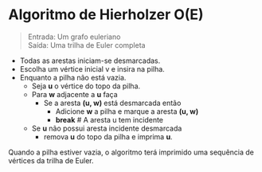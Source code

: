 # Algoritmo de Hierholzer O(E)

> Entrada: Um grafo euleriano  
> Saída: Uma trilha de Euler completa
  
* Todas as arestas iniciam-se desmarcadas.
* Escolha um vértice inicial v e insira na pilha.
* Enquanto a pilha não está vazia.
    * Seja **u** o vértice do topo da pilha.
    * Para **w** adjacente a **u** faça
        * Se a aresta **(u, w)** está desmarcada então
            * Adicione **w** a pilha e marque a aresta **(u, w)**
            * **break**  # A aresta u tem incidente
    * Se **u** não possui aresta incidente desmarcada
        * remova **u** do topo da pilha e imprima **u**.

Quando a pilha estiver vazia, o algoritmo terá imprimido uma sequência de vértices da trilha de Euler.

